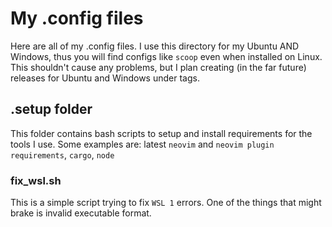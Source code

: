 # My .config files

Here are all of my .config files. I use this directory for my Ubuntu AND Windows, thus you will find configs like ``scoop`` even when installed on Linux. This shouldn't cause any problems, but I plan creating (in the far future) releases for Ubuntu and Windows under tags.

## .setup folder

This folder contains bash scripts to setup and install requirements for the tools I use. Some examples are: latest ``neovim`` and ``neovim plugin requirements``, ``cargo``, ``node``

### fix_wsl.sh

This is a simple script trying to fix ``WSL 1`` errors. One of the things that might brake is invalid executable format.

